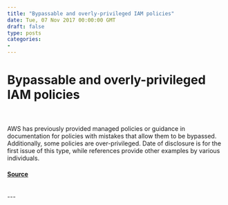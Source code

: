 ```yaml
---
title: "Bypassable and overly-privileged IAM policies"
date: Tue, 07 Nov 2017 00:00:00 GMT
draft: false
type: posts
categories: 
- 
---
```

# Bypassable and overly-privileged IAM policies

<br/>

<br/>
AWS has previously provided managed policies or guidance in documentation for policies with mistakes that allow them to be bypassed. Additionally, some policies are over-privileged. Date of disclosure is for the first issue of this type, while references provide other examples by various individuals.

#### [Source](https://www.cloudvulndb.org/iam-policies-bypass-overprivileged)

<br/>
---
